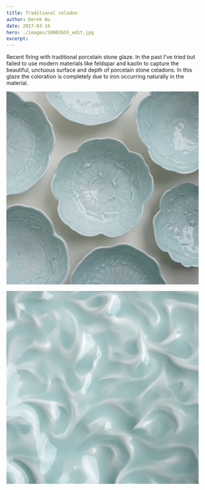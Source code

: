 ```yaml
---
title: Traditional celadon
author: Derek Au
date: 2017-03-16
hero: ./images/SON02655_edit.jpg
excerpt: 
---
```


Recent firing with traditional porcelain stone glaze. In the past I've tried but failed to use modern materials like feldspar and kaolin to capture the beautiful, unctuous surface and depth of porcelain stone celadons. In this glaze the coloration is completely due to iron occurring naturally in the material.

![](./images/SON02655_edit.jpg)

![](./images/SON02701_edit.jpg)
